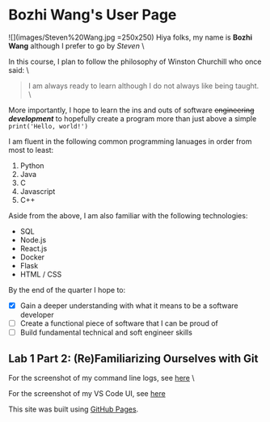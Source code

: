 # Bozhi Wang's User Page
![](images/Steven%20Wang.jpg =250x250)
Hiya folks, my name is **Bozhi Wang** although I prefer to go by *Steven* \

In this course, I plan to follow the philosophy of Winston Churchill who once said: \

> I am always ready to learn although I do not always like being taught. \

More importantly, I hope to learn the ins and outs of software ~~engineering~~ ***development*** to hopefully create a program more than just above a simple `print('Hello, world!')` 

I am fluent in the following common programming lanuages in order from most to least:
1. Python
2. Java
3. C
4. Javascript
5. C++

Aside from the above, I am also familiar with the following technologies:
- SQL
- Node.js
- React.js
- Docker
- Flask
- HTML / CSS

By the end of the quarter I hope to:
- [x] Gain a deeper understanding with what it means to be a software developer
- [ ] Create a functional piece of software that I can be proud of
- [ ] Build fundamental technical and soft engineer skills

## Lab 1 Part 2: (Re)Familiarizing Ourselves with Git
For the screenshot of my command line logs, see [here](screenshots/Command%20line%20git%20transactions.PNG) \

For the screenshot of my VS Code UI, see [here](screenshots/Staged%20commit%20in%20VS%20Code.PNG)

This site was built using [GitHub Pages](https://pages.github.com/).